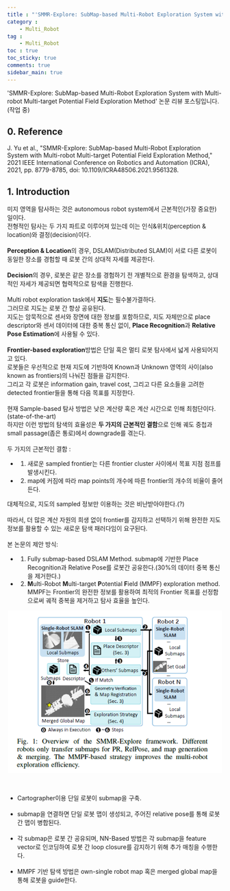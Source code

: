 ```yaml
---
title : "'SMMR-Explore: SubMap-based Multi-Robot Exploration System with Multi-robot Multi-target Potential Field Exploration Method' Paper Review"
category :
    - Multi_Robot
tag :
    - Multi_Robot
toc : true
toc_sticky: true
comments: true
sidebar_main: true
---
```

'SMMR-Explore: SubMap-based Multi-Robot Exploration System with Multi-robot Multi-target Potential Field Exploration Method' 논문 리뷰 포스팅입니다.(작업 중)

## 0. Reference
J. Yu et al., "SMMR-Explore: SubMap-based Multi-Robot Exploration System with Multi-robot Multi-target Potential Field Exploration Method," 2021 IEEE International Conference on Robotics and Automation (ICRA), 2021, pp. 8779-8785, doi: 10.1109/ICRA48506.2021.9561328.

## 1. Introduction
미지 영역을 탐사하는 것은 autonomous robot system에서 근본적인(가장 중요한) 일이다.<br>
전형적인 탐사는 두 가지 파트로 이루어져 있는데 이는 인식&위치(perception & location)와 결정(decision)이다.<br><br>
**Perception & Location**의 경우, DSLAM(Distributed SLAM)이 서로 다른 로봇이 동일한 장소를 경험할 때 로봇 간의 상대적 자세를 제공한다.<br><br>
**Decision**의 경우, 로봇은 같은 장소를 경험하기 전 개별적으로 환경을 탐색하고, 상대적인 자세가 제공되면 협력적으로 탐색을 진행한다.<br><br>
Multi robot exploration task에서 **지도**는 필수불가결하다.<br>
그러므로 지도는 로봇 간 항상 공유된다.<br>
지도는 암묵적으로 센서와 장면에 대한 정보를 포함하므로, 지도 자체만으로 place descriptor와 센서 데이터에 대한 중복 통신 없이, **Place Recognition**과 **Relative Pose Estimation**에 사용될 수 있다.<br><br>
**Frontier-based exploration**방법은 단일 혹은 멀티 로봇 탐사에서 넓게 사용되어지고 있다.<br>
로봇들은 우선적으로 현재 지도에 기반하여 Known과 Unknown 영역의 사이(also known as frontiers)의 나눠진 점들을 감지한다.<br>
그리고 각 로봇은 information gain, travel cost, 그리고 다른 요소들을 고려한 detected frontier들을 통해 다음 목표를 지정한다.<br><br>
현재 Sample-based 탐사 방법은 낮은 계산량 혹은 계산 시간으로 인해 최첨단이다.(state-of-the-art)<br>
하지만 이런 방법의 탐색의 효율성은 **두 가지의 근본적인 결함**으로 인해 궤도 중첩과 small passage(좁은 통로)에서 downgrade를 겪는다.<br><br>
두 가지의 근본적인 결함 :
- 1. 새로운 sampled frontier는 다른 frontier cluster 사이에서 목표 지점 점프를 발생시킨다.
- 2. map에 커짐에 따라 map points의 개수에 따른 frontier의 개수의 비율이 줄어든다.

대체적으로, 지도의 sampled 정보만 이용하는 것은 비난받아야한다.(?)<br><br>
따라서, 더 많은 계산 자원의 희생 없이 frontier를 감지하고 선택하기 위해 완전한 지도 정보를 활용할 수 있는 새로운 탐색 패러다임이 요구된다.<br><br>
본 논문의 제안 방식:
- 1. Fully submap-based DSLAM Method. submap에 기반한 Place Recognition과 Relative Pose를 로봇간 공유한다.(30%의 데이터 중복 통신을 제거한다.)
- 2. **M**ulti-Robot **M**ulti-target **P**otential **F**ield (MMPF) exploration method. MMPF는 Frontier의 완전한 정보를 활용하여 최적의 Frontier 목표를 선정함으로써 궤적 중복을 제거하고 탐사 효율을 높인다.
<p align="center"><img src="/MyPDF/SMMR1.png" width = "500" ></p><br>

- Cartographer이용 단일 로봇이 submap을 구축.<br><br>
- submap을 연결하면 단일 로봇 맵이 생성되고, 주어진 relative pose를 통해 로봇 간 맵이 병합된다.<br><br>
- 각 submap은 로봇 간 공유되며, NN-Based 방법은 각 submap을 feature vector로 인코딩하여 로봇 간 loop closure를 감지하기 위해 추가 매칭을 수행한다.<br><br>
- MMPF 기반 탐색 방법은 own-single robot map 혹은 merged global map을 통해 로봇을 guide한다.<br><br>